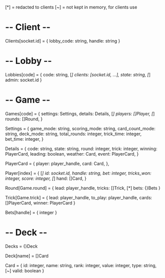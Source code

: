 [*] = redacted to clients
[~] = not kept in memory, for clients use

# -- Client --

Clients[socket.id] = {
    lobby_code: string,
    handle: string
}

# -- Lobby --

Lobbies[code] = {
    code: string,
    [*] clients: [socket.id, ...],
    state: string,
    [*] admin: socket.id
}

# -- Game --

Games[code] = {
    settings: Settings,
    details: Details,
    [*] players: []Player,
    [*] rounds: []Round,
}

Settings = {
    game_mode: string,
    scoring_mode: string,
    card_count_mode: string,
    deck_mode: string,
    total_rounds: integer,
    trick_time: integer,
    bet_time: integer,
}

Details = {
    code: string,
    state: string,
    round: integer,
    trick: integer,
    winning: PlayerCard,
    leading: boolean,
    weather: Card,
    event: PlayerCard,
}

PlayerCard = {
    player: player_handle,
    card: Card,
},

Player[index] = {
    [*] id: socket.id,
    handle: string,
    bet: integer,
    tricks_won: integer,
    score: integer,
    [*] hand: []Card,
}

Round[Game.round] = {
    lead: player_handle,
    tricks: []Trick,
    [*] bets: {}Bets
}

Trick[Game.trick] = {
    lead: player_handle,
    to_play: player_handle,
    cards: []PlayerCard,
    winner: PlayerCard
}

Bets[handle] = { integer }

# -- Deck --

Decks = {}Deck

Deck[name] = []Card

Card = {
    id: integer,
    name: string,
    rank: integer,
    value: integer,
    type: string,
    [~] valid: boolean
}